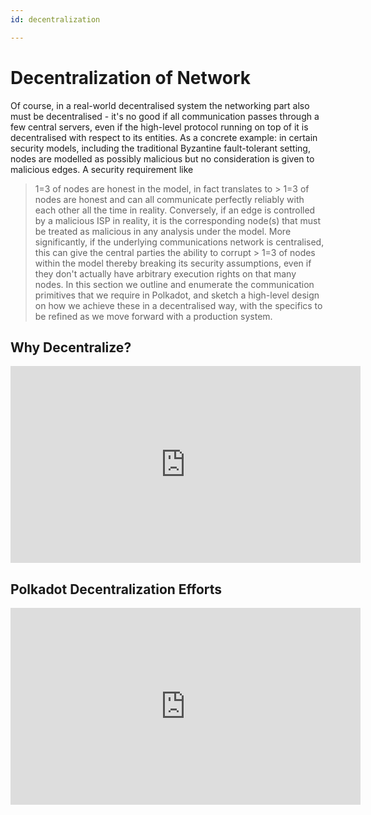 ```yaml
---
id: decentralization

---
```


# Decentralization of Network

Of course, in a real-world decentralised system the networking part also must be decentralised -
it's no good if all communication passes through a few central servers, even if the high-level protocol
running on top of it is decentralised with respect to its entities. As a concrete example: in certain
security models, including the traditional Byzantine fault-tolerant setting, nodes are modelled as
possibly malicious but no consideration is given to malicious edges. A security requirement like
> 1=3 of nodes are honest in the model, in fact translates to > 1=3 of nodes are honest and can
all communicate perfectly reliably with each other all the time in reality. Conversely, if an edge
is controlled by a malicious ISP in reality, it is the corresponding node(s) that must be treated as
malicious in any analysis under the model. More significantly, if the underlying communications
network is centralised, this can give the central parties the ability to corrupt > 1=3 of nodes within
the model thereby breaking its security assumptions, even if they don't actually have arbitrary
execution rights on that many nodes.
In this section we outline and enumerate the communication primitives that we require in
Polkadot, and sketch a high-level design on how we achieve these in a decentralised way, with the
specifics to be refined as we move forward with a production system.


## Why Decentralize?

<iframe width="560" height="315" src="https://www.youtube.com/embed/-xOK970mS14" title="YouTube video player" frameborder="0" allow="accelerometer; autoplay; clipboard-write; encrypted-media; gyroscope; picture-in-picture" allowfullscreen></iframe>

## Polkadot Decentralization Efforts

<iframe width="560" height="315" src="https://www.youtube.com/embed/Zub9TCWQbf8" title="YouTube video player" frameborder="0" allow="accelerometer; autoplay; clipboard-write; encrypted-media; gyroscope; picture-in-picture" allowfullscreen></iframe>

